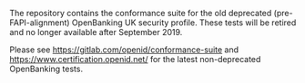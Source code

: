 The repository contains the conformance suite for the old deprecated (pre-FAPI-alignment)
OpenBanking UK security profile. These tests will be retired and no
longer available after September 2019.

Please see https://gitlab.com/openid/conformance-suite and
https://www.certification.openid.net/ for the latest
non-deprecated OpenBanking tests.
